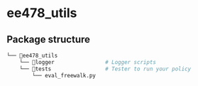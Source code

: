 # ee478_utils


## Package structure
```bash
└── 📁ee478_utils
    └── 📁logger                # Logger scripts
    └── 📁tests                 # Tester to run your policy
        └── eval_freewalk.py
```
